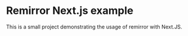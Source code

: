 # Remirror Next.js example

This is a small project demonstrating the usage of remirror with Next.JS.
